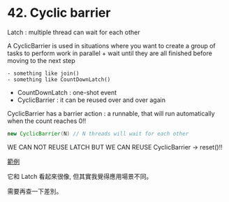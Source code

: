 # 42. Cyclic barrier

Latch : multiple thread can wait for each other

A CyclicBarrier is used in situations where you want to create a group of tasks to perform work in parallel + wait until they are all finished before moving to the next step

    - something like join()
    - something like CountDownLatch()

- CountDownLatch : one-shot event
- CyclicBarrier : it can be reused over and over again


CyclicBarrier has a barrier action : a runnable, that will run automatically when the count reaches 0!!

```java
new CyclicBarrier(N) // N threads will wait for each other
```

WE CAN NOT REUSE LATCH BUT WE CAN REUSE CyclicBarrier -> reset()!!


[範例](/sourcecode/src/main/java/_42/App.java)

它和 Latch 看起來很像, 但其實我覺得應用場景不同。

需要再查一下差別。
